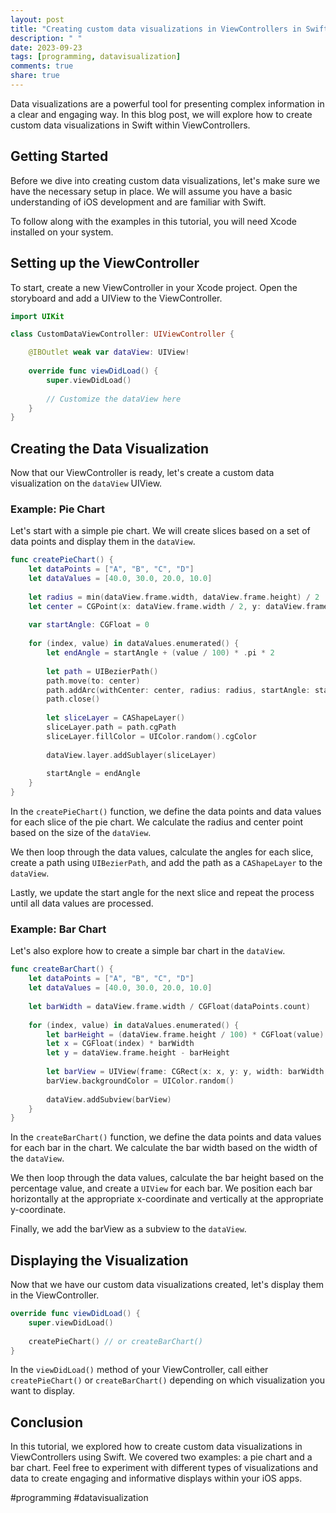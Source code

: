 ```yaml
---
layout: post
title: "Creating custom data visualizations in ViewControllers in Swift"
description: " "
date: 2023-09-23
tags: [programming, datavisualization]
comments: true
share: true
---
```


Data visualizations are a powerful tool for presenting complex information in a clear and engaging way. In this blog post, we will explore how to create custom data visualizations in Swift within ViewControllers.

## Getting Started

Before we dive into creating custom data visualizations, let's make sure we have the necessary setup in place. We will assume you have a basic understanding of iOS development and are familiar with Swift.

To follow along with the examples in this tutorial, you will need Xcode installed on your system.

## Setting up the ViewController

To start, create a new ViewController in your Xcode project. Open the storyboard and add a UIView to the ViewController.

```swift
import UIKit

class CustomDataViewController: UIViewController {

    @IBOutlet weak var dataView: UIView!
    
    override func viewDidLoad() {
        super.viewDidLoad()
        
        // Customize the dataView here
    }
}
```

## Creating the Data Visualization

Now that our ViewController is ready, let's create a custom data visualization on the `dataView` UIView.

### Example: Pie Chart

Let's start with a simple pie chart. We will create slices based on a set of data points and display them in the `dataView`.

```swift
func createPieChart() {
    let dataPoints = ["A", "B", "C", "D"]
    let dataValues = [40.0, 30.0, 20.0, 10.0]
    
    let radius = min(dataView.frame.width, dataView.frame.height) / 2
    let center = CGPoint(x: dataView.frame.width / 2, y: dataView.frame.height / 2)
    
    var startAngle: CGFloat = 0
    
    for (index, value) in dataValues.enumerated() {
        let endAngle = startAngle + (value / 100) * .pi * 2
        
        let path = UIBezierPath()
        path.move(to: center)
        path.addArc(withCenter: center, radius: radius, startAngle: startAngle, endAngle: endAngle, clockwise: true)
        path.close()
        
        let sliceLayer = CAShapeLayer()
        sliceLayer.path = path.cgPath
        sliceLayer.fillColor = UIColor.random().cgColor
        
        dataView.layer.addSublayer(sliceLayer)
        
        startAngle = endAngle
    }
}
```

In the `createPieChart()` function, we define the data points and data values for each slice of the pie chart. We calculate the radius and center point based on the size of the `dataView`.

We then loop through the data values, calculate the angles for each slice, create a path using `UIBezierPath`, and add the path as a `CAShapeLayer` to the `dataView`.

Lastly, we update the start angle for the next slice and repeat the process until all data values are processed.

### Example: Bar Chart

Let's also explore how to create a simple bar chart in the `dataView`.

```swift
func createBarChart() {
    let dataPoints = ["A", "B", "C", "D"]
    let dataValues = [40.0, 30.0, 20.0, 10.0]
    
    let barWidth = dataView.frame.width / CGFloat(dataPoints.count)
    
    for (index, value) in dataValues.enumerated() {
        let barHeight = (dataView.frame.height / 100) * CGFloat(value)
        let x = CGFloat(index) * barWidth
        let y = dataView.frame.height - barHeight
        
        let barView = UIView(frame: CGRect(x: x, y: y, width: barWidth, height: barHeight))
        barView.backgroundColor = UIColor.random()
        
        dataView.addSubview(barView)
    }
}
```

In the `createBarChart()` function, we define the data points and data values for each bar in the chart. We calculate the bar width based on the width of the `dataView`.

We then loop through the data values, calculate the bar height based on the percentage value, and create a `UIView` for each bar. We position each bar horizontally at the appropriate x-coordinate and vertically at the appropriate y-coordinate.

Finally, we add the barView as a subview to the `dataView`.

## Displaying the Visualization

Now that we have our custom data visualizations created, let's display them in the ViewController. 

```swift
override func viewDidLoad() {
    super.viewDidLoad()
    
    createPieChart() // or createBarChart()
}
```

In the `viewDidLoad()` method of your ViewController, call either `createPieChart()` or `createBarChart()` depending on which visualization you want to display.

## Conclusion

In this tutorial, we explored how to create custom data visualizations in ViewControllers using Swift. We covered two examples: a pie chart and a bar chart. Feel free to experiment with different types of visualizations and data to create engaging and informative displays within your iOS apps.

#programming #datavisualization